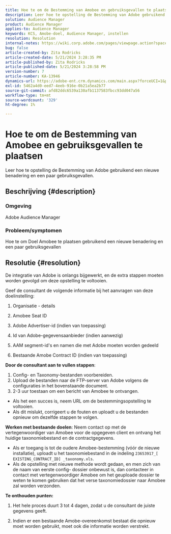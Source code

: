 ```yaml
---
title: Hoe te om de Bestemming van Amobee en gebruiksgevallen te plaatsen
description: Leer hoe te opstelling de Bestemming van Adobe gebruikend een nieuwe benadering en een paar gebruiksgevallen.
solution: Audience Manager
product: Audience Manager
applies-to: Audience Manager
keywords: KCS, Amobe-doel, Audience Manager, instellen
resolution: Resolution
internal-notes: https://wiki.corp.adobe.com/pages/viewpage.action?spaceKey=MCPI&title=Turn+Amobee+-+AAM+Destination
bug: false
article-created-by: Zita Rodricks
article-created-date: 5/21/2024 3:28:35 PM
article-published-by: Zita Rodricks
article-published-date: 5/21/2024 3:28:58 PM
version-number: 7
article-number: KA-13946
dynamics-url: https://adobe-ent.crm.dynamics.com/main.aspx?forceUCI=1&pagetype=entityrecord&etn=knowledgearticle&id=c57a1cc9-8617-ef11-9f89-6045bd06eea5
exl-id: 5462a4d0-eed7-4eeb-916e-0b21a5ea2b77
source-git-commit: afd82ddc6539a130afb1137583fbcc93dd047a56
workflow-type: tm+mt
source-wordcount: '329'
ht-degree: 1%

---
```


# Hoe te om de Bestemming van Amobee en gebruiksgevallen te plaatsen


Leer hoe te opstelling de Bestemming van Adobe gebruikend een nieuwe benadering en een paar gebruiksgevallen.

## Beschrijving {#description}


### Omgeving

Adobe Audience Manager

### Probleem/symptomen

Hoe te om Doel Amobee te plaatsen gebruikend een nieuwe benadering en een paar gebruiksgevallen


## Resolutie {#resolution}


De integratie van Adobe is onlangs bijgewerkt, en de extra stappen moeten worden gevolgd om deze opstelling te voltooien.

Geef de consultant de volgende informatie bij het aanvragen van deze doelinstelling:

1. Organisatie - details

2. Amobee Seat ID

3. Adobe Advertiser-id (indien van toepassing)

4. Id van Adobe-gegevensaanbieder (indien aanwezig)

5. AAM segment-id&#39;s en namen die met Adobe moeten worden gedeeld

6. Bestaande Amobe Contract ID (indien van toepassing)

<b>Door de consultant aan te vullen stappen</b>:

1. Config- en Taxonomy-bestanden voorbereiden.
2. Upload de bestanden naar de FTP-server van Adobe volgens de configuraties in het bovenstaande document.
3. 2-3 uur toestaan om een bericht van Amobee te ontvangen.


- Als het een succes is, neem URL om de bestemmingsopstelling te voltooien.
- Als dit mislukt, corrigeert u de fouten en uploadt u de bestanden opnieuw om dezelfde stappen te volgen.


<b>Werken met bestaande doelen</b>: Neem contact op met de vertegenwoordiger van Amobee voor de opgegeven client en ontvang het huidige taxonomiebestand en de contractgegevens.

- Als er toegang is tot de oudere Amobee-bestemming (vóór de nieuwe installatie), uploadt u het taxonomiebestand in de indeling `23653917_[ EXISTING_CONTRACT_ID] _taxonomy.xls`.
- Als de opstelling met nieuwe methode wordt gedaan, en men zich van de naam van eerste config- dossier onbewust is, dan contacteer in contact met vertegenwoordiger Amobee om het geuploade dossier te weten te komen gebruiken dat het verse taxonomiedossier naar Amobee zal worden verzonden.


<b>Te onthouden punten:</b>

1. Het hele proces duurt 3 tot 4 dagen, zodat u de consultant de juiste gegevens geeft.

2. Indien er een bestaande Amobe-overeenkomst bestaat die opnieuw moet worden gebruikt, moet ook die informatie worden verstrekt.
